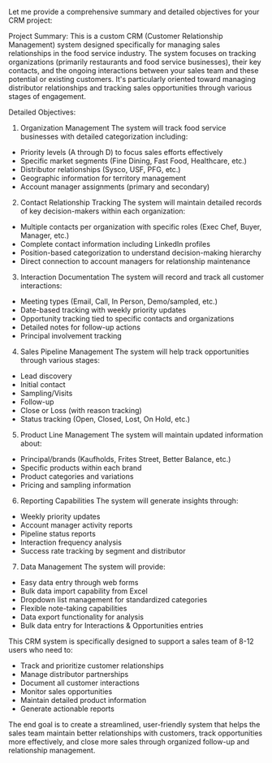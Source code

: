 Let me provide a comprehensive summary and detailed objectives for your CRM project:

Project Summary:
This is a custom CRM (Customer Relationship Management) system designed specifically for managing sales relationships in the food service industry. The system focuses on tracking organizations (primarily restaurants and food service businesses), their key contacts, and the ongoing interactions between your sales team and these potential or existing customers. It's particularly oriented toward managing distributor relationships and tracking sales opportunities through various stages of engagement.

Detailed Objectives:

1. Organization Management
The system will track food service businesses with detailed categorization including:
- Priority levels (A through D) to focus sales efforts effectively
- Specific market segments (Fine Dining, Fast Food, Healthcare, etc.)
- Distributor relationships (Sysco, USF, PFG, etc.)
- Geographic information for territory management
- Account manager assignments (primary and secondary)

2. Contact Relationship Tracking
The system will maintain detailed records of key decision-makers within each organization:
- Multiple contacts per organization with specific roles (Exec Chef, Buyer, Manager, etc.)
- Complete contact information including LinkedIn profiles
- Position-based categorization to understand decision-making hierarchy
- Direct connection to account managers for relationship maintenance

3. Interaction Documentation
The system will record and track all customer interactions:
- Meeting types (Email, Call, In Person, Demo/sampled, etc.)
- Date-based tracking with weekly priority updates
- Opportunity tracking tied to specific contacts and organizations
- Detailed notes for follow-up actions
- Principal involvement tracking

4. Sales Pipeline Management
The system will help track opportunities through various stages:
- Lead discovery
- Initial contact
- Sampling/Visits
- Follow-up
- Close or Loss (with reason tracking)
- Status tracking (Open, Closed, Lost, On Hold, etc.)

5. Product Line Management
The system will maintain updated information about:
- Principal/brands (Kaufholds, Frites Street, Better Balance, etc.)
- Specific products within each brand
- Product categories and variations
- Pricing and sampling information

6. Reporting Capabilities
The system will generate insights through:
- Weekly priority updates
- Account manager activity reports
- Pipeline status reports
- Interaction frequency analysis
- Success rate tracking by segment and distributor

7. Data Management
The system will provide:
- Easy data entry through web forms
- Bulk data import capability from Excel
- Dropdown list management for standardized categories
- Flexible note-taking capabilities
- Data export functionality for analysis
- Bulk data entry for Interactions & Opportunities entries

This CRM system is specifically designed to support a sales team of 8-12 users who need to:
- Track and prioritize customer relationships
- Manage distributor partnerships
- Document all customer interactions
- Monitor sales opportunities
- Maintain detailed product information
- Generate actionable reports

The end goal is to create a streamlined, user-friendly system that helps the sales team maintain better relationships with customers, track opportunities more effectively, and close more sales through organized follow-up and relationship management.

